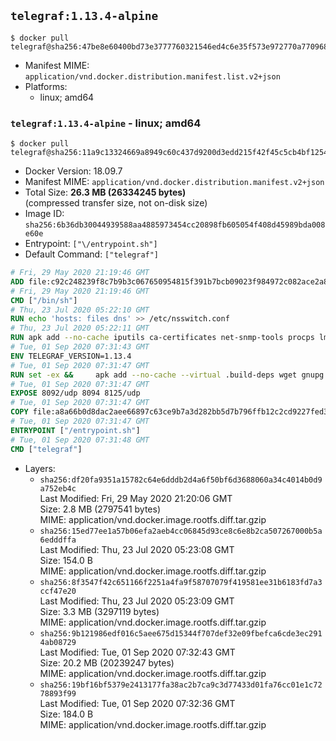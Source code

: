 ## `telegraf:1.13.4-alpine`

```console
$ docker pull telegraf@sha256:47be8e60400bd73e3777760321546ed4c6e35f573e972770a7709689f685add2
```

-	Manifest MIME: `application/vnd.docker.distribution.manifest.list.v2+json`
-	Platforms:
	-	linux; amd64

### `telegraf:1.13.4-alpine` - linux; amd64

```console
$ docker pull telegraf@sha256:11a9c13324669a8949c60c437d9200d3edd215f42f45c5cb4bf1254142ba6ea4
```

-	Docker Version: 18.09.7
-	Manifest MIME: `application/vnd.docker.distribution.manifest.v2+json`
-	Total Size: **26.3 MB (26334245 bytes)**  
	(compressed transfer size, not on-disk size)
-	Image ID: `sha256:6b36db30044939588aa4885973454cc20898fb605054f408d45989bda008e60e`
-	Entrypoint: `["\/entrypoint.sh"]`
-	Default Command: `["telegraf"]`

```dockerfile
# Fri, 29 May 2020 21:19:46 GMT
ADD file:c92c248239f8c7b9b3c067650954815f391b7bcb09023f984972c082ace2a8d0 in / 
# Fri, 29 May 2020 21:19:46 GMT
CMD ["/bin/sh"]
# Thu, 23 Jul 2020 05:22:10 GMT
RUN echo 'hosts: files dns' >> /etc/nsswitch.conf
# Thu, 23 Jul 2020 05:22:11 GMT
RUN apk add --no-cache iputils ca-certificates net-snmp-tools procps lm_sensors tzdata &&     update-ca-certificates
# Tue, 01 Sep 2020 07:31:43 GMT
ENV TELEGRAF_VERSION=1.13.4
# Tue, 01 Sep 2020 07:31:47 GMT
RUN set -ex &&     apk add --no-cache --virtual .build-deps wget gnupg tar &&     for key in         05CE15085FC09D18E99EFB22684A14CF2582E0C5 ;     do         gpg --keyserver ha.pool.sks-keyservers.net --recv-keys "$key" ||         gpg --keyserver pgp.mit.edu --recv-keys "$key" ||         gpg --keyserver keyserver.pgp.com --recv-keys "$key" ;     done &&     wget --no-verbose https://dl.influxdata.com/telegraf/releases/telegraf-${TELEGRAF_VERSION}-static_linux_amd64.tar.gz.asc &&     wget --no-verbose https://dl.influxdata.com/telegraf/releases/telegraf-${TELEGRAF_VERSION}-static_linux_amd64.tar.gz &&     gpg --batch --verify telegraf-${TELEGRAF_VERSION}-static_linux_amd64.tar.gz.asc telegraf-${TELEGRAF_VERSION}-static_linux_amd64.tar.gz &&     mkdir -p /usr/src /etc/telegraf &&     tar -C /usr/src -xzf telegraf-${TELEGRAF_VERSION}-static_linux_amd64.tar.gz &&     mv /usr/src/telegraf*/telegraf.conf /etc/telegraf/ &&     chmod +x /usr/src/telegraf*/* &&     cp -a /usr/src/telegraf*/* /usr/bin/ &&     gpgconf --kill all &&     rm -rf *.tar.gz* /usr/src /root/.gnupg &&     apk del .build-deps
# Tue, 01 Sep 2020 07:31:47 GMT
EXPOSE 8092/udp 8094 8125/udp
# Tue, 01 Sep 2020 07:31:47 GMT
COPY file:a8a66b0d8dac2aee66897c63ce9b7a3d282bb5d7b796ffb12c2cd9227fed341b in /entrypoint.sh 
# Tue, 01 Sep 2020 07:31:47 GMT
ENTRYPOINT ["/entrypoint.sh"]
# Tue, 01 Sep 2020 07:31:48 GMT
CMD ["telegraf"]
```

-	Layers:
	-	`sha256:df20fa9351a15782c64e6dddb2d4a6f50bf6d3688060a34c4014b0d9a752eb4c`  
		Last Modified: Fri, 29 May 2020 21:20:06 GMT  
		Size: 2.8 MB (2797541 bytes)  
		MIME: application/vnd.docker.image.rootfs.diff.tar.gzip
	-	`sha256:15ed77ee1a57b06efa2aeb4cc06845d93ce8c6e8b2ca507267000b5a6edddffa`  
		Last Modified: Thu, 23 Jul 2020 05:23:08 GMT  
		Size: 154.0 B  
		MIME: application/vnd.docker.image.rootfs.diff.tar.gzip
	-	`sha256:8f3547f42c651166f2251a4fa9f58707079f419581ee31b6183fd7a3ccf47e20`  
		Last Modified: Thu, 23 Jul 2020 05:23:09 GMT  
		Size: 3.3 MB (3297119 bytes)  
		MIME: application/vnd.docker.image.rootfs.diff.tar.gzip
	-	`sha256:9b121986edf016c5aee675d15344f707def32e09fbefca6cde3ec2914ab08729`  
		Last Modified: Tue, 01 Sep 2020 07:32:43 GMT  
		Size: 20.2 MB (20239247 bytes)  
		MIME: application/vnd.docker.image.rootfs.diff.tar.gzip
	-	`sha256:19bf16bf5379e2413177fa38ac2b7ca9c3d77433d01fa76cc01e1c7278893f99`  
		Last Modified: Tue, 01 Sep 2020 07:32:36 GMT  
		Size: 184.0 B  
		MIME: application/vnd.docker.image.rootfs.diff.tar.gzip
